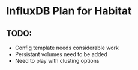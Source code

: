 # InfluxDB Plan for Habitat

## TODO:

* Config template needs considerable work
* Persistant volumes need to be added
* Need to play with clusting options
